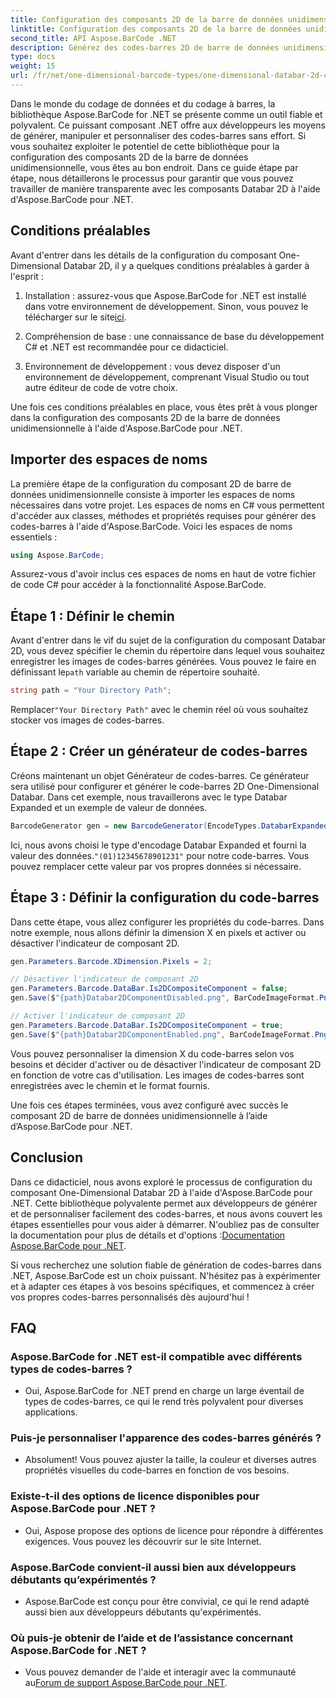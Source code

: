 ```yaml
---
title: Configuration des composants 2D de la barre de données unidimensionnelle
linktitle: Configuration des composants 2D de la barre de données unidimensionnelle
second_title: API Aspose.BarCode .NET
description: Générez des codes-barres 2D de barre de données unidimensionnelles avec Aspose.BarCode pour .NET. Suivez notre guide étape par étape pour la configuration et la personnalisation. Commencez à créer des codes-barres uniques dès aujourd'hui !
type: docs
weight: 15
url: /fr/net/one-dimensional-barcode-types/one-dimensional-databar-2d-component-configuration/
---
```


Dans le monde du codage de données et du codage à barres, la bibliothèque Aspose.BarCode for .NET se présente comme un outil fiable et polyvalent. Ce puissant composant .NET offre aux développeurs les moyens de générer, manipuler et personnaliser des codes-barres sans effort. Si vous souhaitez exploiter le potentiel de cette bibliothèque pour la configuration des composants 2D de la barre de données unidimensionnelle, vous êtes au bon endroit. Dans ce guide étape par étape, nous détaillerons le processus pour garantir que vous pouvez travailler de manière transparente avec les composants Databar 2D à l'aide d'Aspose.BarCode pour .NET.

## Conditions préalables

Avant d'entrer dans les détails de la configuration du composant One-Dimensional Databar 2D, il y a quelques conditions préalables à garder à l'esprit :

1. Installation : assurez-vous que Aspose.BarCode for .NET est installé dans votre environnement de développement. Sinon, vous pouvez le télécharger sur le site[ici](https://releases.aspose.com/barcode/net/).

2. Compréhension de base : une connaissance de base du développement C# et .NET est recommandée pour ce didacticiel.

3. Environnement de développement : vous devez disposer d'un environnement de développement, comprenant Visual Studio ou tout autre éditeur de code de votre choix.

Une fois ces conditions préalables en place, vous êtes prêt à vous plonger dans la configuration des composants 2D de la barre de données unidimensionnelle à l'aide d'Aspose.BarCode pour .NET.

## Importer des espaces de noms

La première étape de la configuration du composant 2D de barre de données unidimensionnelle consiste à importer les espaces de noms nécessaires dans votre projet. Les espaces de noms en C# vous permettent d'accéder aux classes, méthodes et propriétés requises pour générer des codes-barres à l'aide d'Aspose.BarCode. Voici les espaces de noms essentiels :

```csharp
using Aspose.BarCode;
```

Assurez-vous d'avoir inclus ces espaces de noms en haut de votre fichier de code C# pour accéder à la fonctionnalité Aspose.BarCode.

## Étape 1 : Définir le chemin

Avant d'entrer dans le vif du sujet de la configuration du composant Databar 2D, vous devez spécifier le chemin du répertoire dans lequel vous souhaitez enregistrer les images de codes-barres générées. Vous pouvez le faire en définissant le`path` variable au chemin de répertoire souhaité.

```csharp
string path = "Your Directory Path";
```

 Remplacer`"Your Directory Path"` avec le chemin réel où vous souhaitez stocker vos images de codes-barres.

## Étape 2 : Créer un générateur de codes-barres

Créons maintenant un objet Générateur de codes-barres. Ce générateur sera utilisé pour configurer et générer le code-barres 2D One-Dimensional Databar. Dans cet exemple, nous travaillerons avec le type Databar Expanded et un exemple de valeur de données.

```csharp
BarcodeGenerator gen = new BarcodeGenerator(EncodeTypes.DatabarExpanded, "(01)12345678901231");
```

 Ici, nous avons choisi le type d'encodage Databar Expanded et fourni la valeur des données.`"(01)12345678901231"` pour notre code-barres. Vous pouvez remplacer cette valeur par vos propres données si nécessaire.

## Étape 3 : Définir la configuration du code-barres

Dans cette étape, vous allez configurer les propriétés du code-barres. Dans notre exemple, nous allons définir la dimension X en pixels et activer ou désactiver l'indicateur de composant 2D.

```csharp
gen.Parameters.Barcode.XDimension.Pixels = 2;

// Désactiver l'indicateur de composant 2D
gen.Parameters.Barcode.DataBar.Is2DCompositeComponent = false;
gen.Save($"{path}Databar2DComponentDisabled.png", BarCodeImageFormat.Png);

// Activer l'indicateur de composant 2D
gen.Parameters.Barcode.DataBar.Is2DCompositeComponent = true;
gen.Save($"{path}Databar2DComponentEnabled.png", BarCodeImageFormat.Png);
```

Vous pouvez personnaliser la dimension X du code-barres selon vos besoins et décider d'activer ou de désactiver l'indicateur de composant 2D en fonction de votre cas d'utilisation. Les images de codes-barres sont enregistrées avec le chemin et le format fournis.

Une fois ces étapes terminées, vous avez configuré avec succès le composant 2D de barre de données unidimensionnelle à l’aide d’Aspose.BarCode pour .NET.

## Conclusion

 Dans ce didacticiel, nous avons exploré le processus de configuration du composant One-Dimensional Databar 2D à l'aide d'Aspose.BarCode pour .NET. Cette bibliothèque polyvalente permet aux développeurs de générer et de personnaliser facilement des codes-barres, et nous avons couvert les étapes essentielles pour vous aider à démarrer. N'oubliez pas de consulter la documentation pour plus de détails et d'options :[Documentation Aspose.BarCode pour .NET](https://reference.aspose.com/barcode/net/).

Si vous recherchez une solution fiable de génération de codes-barres dans .NET, Aspose.BarCode est un choix puissant. N'hésitez pas à expérimenter et à adapter ces étapes à vos besoins spécifiques, et commencez à créer vos propres codes-barres personnalisés dès aujourd'hui !

## FAQ

### Aspose.BarCode for .NET est-il compatible avec différents types de codes-barres ?
- Oui, Aspose.BarCode for .NET prend en charge un large éventail de types de codes-barres, ce qui le rend très polyvalent pour diverses applications.

### Puis-je personnaliser l'apparence des codes-barres générés ?
- Absolument! Vous pouvez ajuster la taille, la couleur et diverses autres propriétés visuelles du code-barres en fonction de vos besoins.

### Existe-t-il des options de licence disponibles pour Aspose.BarCode pour .NET ?
- Oui, Aspose propose des options de licence pour répondre à différentes exigences. Vous pouvez les découvrir sur le site Internet.

### Aspose.BarCode convient-il aussi bien aux développeurs débutants qu’expérimentés ?
- Aspose.BarCode est conçu pour être convivial, ce qui le rend adapté aussi bien aux développeurs débutants qu'expérimentés.

### Où puis-je obtenir de l’aide et de l’assistance concernant Aspose.BarCode for .NET ?
-  Vous pouvez demander de l'aide et interagir avec la communauté au[Forum de support Aspose.BarCode pour .NET](https://forum.aspose.com/c/barcode/13).